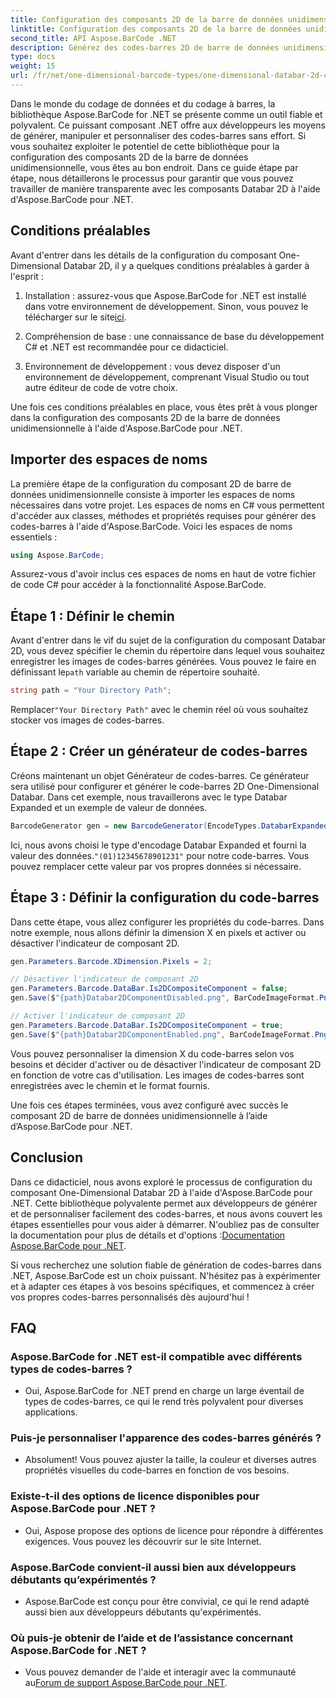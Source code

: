 ```yaml
---
title: Configuration des composants 2D de la barre de données unidimensionnelle
linktitle: Configuration des composants 2D de la barre de données unidimensionnelle
second_title: API Aspose.BarCode .NET
description: Générez des codes-barres 2D de barre de données unidimensionnelles avec Aspose.BarCode pour .NET. Suivez notre guide étape par étape pour la configuration et la personnalisation. Commencez à créer des codes-barres uniques dès aujourd'hui !
type: docs
weight: 15
url: /fr/net/one-dimensional-barcode-types/one-dimensional-databar-2d-component-configuration/
---
```


Dans le monde du codage de données et du codage à barres, la bibliothèque Aspose.BarCode for .NET se présente comme un outil fiable et polyvalent. Ce puissant composant .NET offre aux développeurs les moyens de générer, manipuler et personnaliser des codes-barres sans effort. Si vous souhaitez exploiter le potentiel de cette bibliothèque pour la configuration des composants 2D de la barre de données unidimensionnelle, vous êtes au bon endroit. Dans ce guide étape par étape, nous détaillerons le processus pour garantir que vous pouvez travailler de manière transparente avec les composants Databar 2D à l'aide d'Aspose.BarCode pour .NET.

## Conditions préalables

Avant d'entrer dans les détails de la configuration du composant One-Dimensional Databar 2D, il y a quelques conditions préalables à garder à l'esprit :

1. Installation : assurez-vous que Aspose.BarCode for .NET est installé dans votre environnement de développement. Sinon, vous pouvez le télécharger sur le site[ici](https://releases.aspose.com/barcode/net/).

2. Compréhension de base : une connaissance de base du développement C# et .NET est recommandée pour ce didacticiel.

3. Environnement de développement : vous devez disposer d'un environnement de développement, comprenant Visual Studio ou tout autre éditeur de code de votre choix.

Une fois ces conditions préalables en place, vous êtes prêt à vous plonger dans la configuration des composants 2D de la barre de données unidimensionnelle à l'aide d'Aspose.BarCode pour .NET.

## Importer des espaces de noms

La première étape de la configuration du composant 2D de barre de données unidimensionnelle consiste à importer les espaces de noms nécessaires dans votre projet. Les espaces de noms en C# vous permettent d'accéder aux classes, méthodes et propriétés requises pour générer des codes-barres à l'aide d'Aspose.BarCode. Voici les espaces de noms essentiels :

```csharp
using Aspose.BarCode;
```

Assurez-vous d'avoir inclus ces espaces de noms en haut de votre fichier de code C# pour accéder à la fonctionnalité Aspose.BarCode.

## Étape 1 : Définir le chemin

Avant d'entrer dans le vif du sujet de la configuration du composant Databar 2D, vous devez spécifier le chemin du répertoire dans lequel vous souhaitez enregistrer les images de codes-barres générées. Vous pouvez le faire en définissant le`path` variable au chemin de répertoire souhaité.

```csharp
string path = "Your Directory Path";
```

 Remplacer`"Your Directory Path"` avec le chemin réel où vous souhaitez stocker vos images de codes-barres.

## Étape 2 : Créer un générateur de codes-barres

Créons maintenant un objet Générateur de codes-barres. Ce générateur sera utilisé pour configurer et générer le code-barres 2D One-Dimensional Databar. Dans cet exemple, nous travaillerons avec le type Databar Expanded et un exemple de valeur de données.

```csharp
BarcodeGenerator gen = new BarcodeGenerator(EncodeTypes.DatabarExpanded, "(01)12345678901231");
```

 Ici, nous avons choisi le type d'encodage Databar Expanded et fourni la valeur des données.`"(01)12345678901231"` pour notre code-barres. Vous pouvez remplacer cette valeur par vos propres données si nécessaire.

## Étape 3 : Définir la configuration du code-barres

Dans cette étape, vous allez configurer les propriétés du code-barres. Dans notre exemple, nous allons définir la dimension X en pixels et activer ou désactiver l'indicateur de composant 2D.

```csharp
gen.Parameters.Barcode.XDimension.Pixels = 2;

// Désactiver l'indicateur de composant 2D
gen.Parameters.Barcode.DataBar.Is2DCompositeComponent = false;
gen.Save($"{path}Databar2DComponentDisabled.png", BarCodeImageFormat.Png);

// Activer l'indicateur de composant 2D
gen.Parameters.Barcode.DataBar.Is2DCompositeComponent = true;
gen.Save($"{path}Databar2DComponentEnabled.png", BarCodeImageFormat.Png);
```

Vous pouvez personnaliser la dimension X du code-barres selon vos besoins et décider d'activer ou de désactiver l'indicateur de composant 2D en fonction de votre cas d'utilisation. Les images de codes-barres sont enregistrées avec le chemin et le format fournis.

Une fois ces étapes terminées, vous avez configuré avec succès le composant 2D de barre de données unidimensionnelle à l’aide d’Aspose.BarCode pour .NET.

## Conclusion

 Dans ce didacticiel, nous avons exploré le processus de configuration du composant One-Dimensional Databar 2D à l'aide d'Aspose.BarCode pour .NET. Cette bibliothèque polyvalente permet aux développeurs de générer et de personnaliser facilement des codes-barres, et nous avons couvert les étapes essentielles pour vous aider à démarrer. N'oubliez pas de consulter la documentation pour plus de détails et d'options :[Documentation Aspose.BarCode pour .NET](https://reference.aspose.com/barcode/net/).

Si vous recherchez une solution fiable de génération de codes-barres dans .NET, Aspose.BarCode est un choix puissant. N'hésitez pas à expérimenter et à adapter ces étapes à vos besoins spécifiques, et commencez à créer vos propres codes-barres personnalisés dès aujourd'hui !

## FAQ

### Aspose.BarCode for .NET est-il compatible avec différents types de codes-barres ?
- Oui, Aspose.BarCode for .NET prend en charge un large éventail de types de codes-barres, ce qui le rend très polyvalent pour diverses applications.

### Puis-je personnaliser l'apparence des codes-barres générés ?
- Absolument! Vous pouvez ajuster la taille, la couleur et diverses autres propriétés visuelles du code-barres en fonction de vos besoins.

### Existe-t-il des options de licence disponibles pour Aspose.BarCode pour .NET ?
- Oui, Aspose propose des options de licence pour répondre à différentes exigences. Vous pouvez les découvrir sur le site Internet.

### Aspose.BarCode convient-il aussi bien aux développeurs débutants qu’expérimentés ?
- Aspose.BarCode est conçu pour être convivial, ce qui le rend adapté aussi bien aux développeurs débutants qu'expérimentés.

### Où puis-je obtenir de l’aide et de l’assistance concernant Aspose.BarCode for .NET ?
-  Vous pouvez demander de l'aide et interagir avec la communauté au[Forum de support Aspose.BarCode pour .NET](https://forum.aspose.com/c/barcode/13).